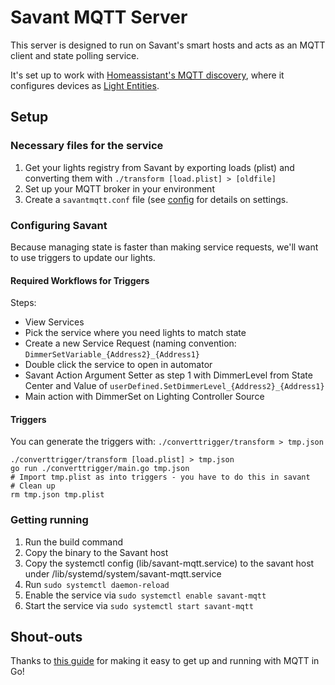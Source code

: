 # Savant MQTT Server

This server is designed to run on Savant's smart hosts and acts as an MQTT
client and state polling service.

It's set up to work with [Homeassistant's MQTT discovery](https://www.home-assistant.io/docs/mqtt/discovery/), where it configures devices as [Light Entities](https://www.home-assistant.io/integrations/light.mqtt).

## Setup

### Necessary files for the service

1. Get your lights registry from Savant by exporting loads (plist) and
   converting them with `./transform [load.plist] > [oldfile]`
2. Set up your MQTT broker in your environment
3. Create a `savantmqtt.conf` file (see [config](./config/config.go) for
   details on settings.

### Configuring Savant

Because managing state is faster than making service requests, we'll want to use
triggers to update our lights.

#### Required Workflows for Triggers

Steps:
- View Services
- Pick the service where you need lights to match state
- Create a new Service Request (naming convention: `DimmerSetVariable_{Address2}_{Address1}`
- Double click the service to open in automator
- Savant Action Argument Setter as step 1 with DimmerLevel from State Center and
    Value of `userDefined.SetDimmerLevel_{Address2}_{Address1}`
- Main action with DimmerSet on Lighting Controller Source

#### Triggers

You can generate the triggers with: `./converttrigger/transform > tmp.json`

```bin/bash
./converttrigger/transform [load.plist] > tmp.json
go run ./converttrigger/main.go tmp.json
# Import tmp.plist as into triggers - you have to do this in savant
# Clean up
rm tmp.json tmp.plist
```

### Getting running

1. Run the build command
2. Copy the binary to the Savant host
3. Copy the systemctl config (lib/savant-mqtt.service) to the savant host
   under /lib/systemd/system/savant-mqtt.service
4. Run `sudo systemctl daemon-reload`
5. Enable the service via `sudo systemctl enable savant-mqtt`
6. Start the service via `sudo systemctl start savant-mqtt`

## Shout-outs

Thanks to [this guide](https://levelup.gitconnected.com/how-to-use-mqtt-with-go-89c617915774) for making it easy to get up and running with MQTT in Go!
